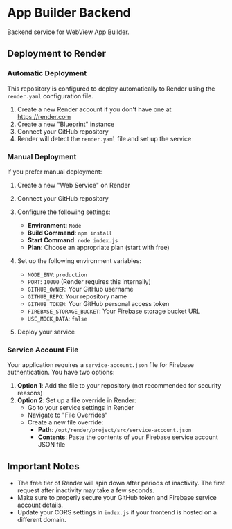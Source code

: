 # App Builder Backend

Backend service for WebView App Builder.

## Deployment to Render

### Automatic Deployment

This repository is configured to deploy automatically to Render using the `render.yaml` configuration file.

1. Create a new Render account if you don't have one at https://render.com
2. Create a new "Blueprint" instance
3. Connect your GitHub repository
4. Render will detect the `render.yaml` file and set up the service

### Manual Deployment

If you prefer manual deployment:

1. Create a new "Web Service" on Render
2. Connect your GitHub repository
3. Configure the following settings:
   - **Environment**: `Node`
   - **Build Command**: `npm install`
   - **Start Command**: `node index.js`
   - **Plan**: Choose an appropriate plan (start with free)

4. Set up the following environment variables:
   - `NODE_ENV`: `production`
   - `PORT`: `10000` (Render requires this internally)
   - `GITHUB_OWNER`: Your GitHub username
   - `GITHUB_REPO`: Your repository name
   - `GITHUB_TOKEN`: Your GitHub personal access token
   - `FIREBASE_STORAGE_BUCKET`: Your Firebase storage bucket URL
   - `USE_MOCK_DATA`: `false`

5. Deploy your service

### Service Account File

Your application requires a `service-account.json` file for Firebase authentication. You have two options:

1. **Option 1**: Add the file to your repository (not recommended for security reasons)
2. **Option 2**: Set up a file override in Render:
   - Go to your service settings in Render
   - Navigate to "File Overrides"
   - Create a new file override:
     - **Path**: `/opt/render/project/src/service-account.json`
     - **Contents**: Paste the contents of your Firebase service account JSON file

## Important Notes

- The free tier of Render will spin down after periods of inactivity. The first request after inactivity may take a few seconds.
- Make sure to properly secure your GitHub token and Firebase service account details.
- Update your CORS settings in `index.js` if your frontend is hosted on a different domain. 